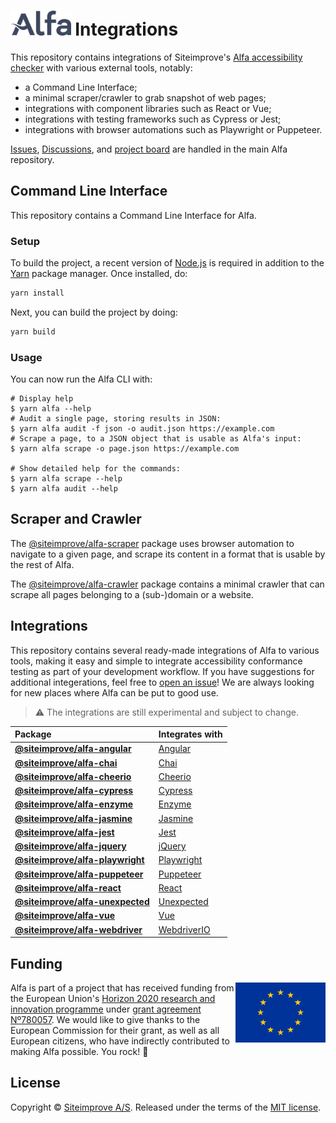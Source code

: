 # <img alt="Alfa" src="media/logo.svg" height="40"> Integrations

This repository contains integrations of Siteimprove's [Alfa accessibility checker][alfa] with various external tools, notably:

- a Command Line Interface;
- a minimal scraper/crawler to grab snapshot of web pages;
- integrations with component libraries such as React or Vue;
- integrations with testing frameworks such as Cypress or Jest;
- integrations with browser automations such as Playwright or Puppeteer.

[Issues][alfa issues], [Discussions][alfa discussions], and [project board][alfa board] are handled in the main Alfa repository.

## Command Line Interface

This repository contains a Command Line Interface for Alfa.

### Setup

To build the project, a recent version of [Node.js](https://nodejs.org/en/) is required in addition to the [Yarn](https://yarnpkg.com/) package manager. Once installed, do:

```sh
yarn install
```

Next, you can build the project by doing:

```sh
yarn build
```

### Usage

You can now run the Alfa CLI with:

```shell
# Display help
$ yarn alfa --help
# Audit a single page, storing results in JSON:
$ yarn alfa audit -f json -o audit.json https://example.com
# Scrape a page, to a JSON object that is usable as Alfa's input:
$ yarn alfa scrape -o page.json https://example.com

# Show detailed help for the commands:
$ yarn alfa scrape --help
$ yarn alfa audit --help
```

## Scraper and Crawler

The [@siteimprove/alfa-scraper](packages/alfa-scraper) package uses browser automation to navigate to a given page, and scrape its content in a format that is usable by the rest of Alfa.

The [@siteimprove/alfa-crawler](packages/alfa-crawler) package contains a minimal crawler that can scrape all pages belonging to a (sub-)domain or a website.

## Integrations

This repository contains several ready-made integrations of Alfa to various tools, making it easy and simple to integrate accessibility conformance testing as part of your development workflow. If you have suggestions for additional integerations, feel free to [open an issue][alfa issues]! We are always looking for new places where Alfa can be put to good use.

> :warning: The integrations are still experimental and subject to change.

| Package                                                      | Integrates with                              |
| :----------------------------------------------------------- | :------------------------------------------- |
| [**@siteimprove/alfa-angular**](packages/alfa-angular)       | [Angular](https://angular.io/)               |
| [**@siteimprove/alfa-chai**](packages/alfa-chai)             | [Chai](https://www.chaijs.com/)              |
| [**@siteimprove/alfa-cheerio**](packages/alfa-cheerio)       | [Cheerio](https://cheerio.js.org/)           |
| [**@siteimprove/alfa-cypress**](packages/alfa-cypress)       | [Cypress](https://www.cypress.io/)           |
| [**@siteimprove/alfa-enzyme**](packages/alfa-enzyme)         | [Enzyme](https://github.com/airbnb/enzyme)   |
| [**@siteimprove/alfa-jasmine**](packages/alfa-jasmine)       | [Jasmine](https://jasmine.github.io/)        |
| [**@siteimprove/alfa-jest**](packages/alfa-jest)             | [Jest](https://jestjs.io/)                   |
| [**@siteimprove/alfa-jquery**](packages/alfa-jquery)         | [jQuery](https://jquery.com/)                |
| [**@siteimprove/alfa-playwright**](packages/alfa-playwright) | [Playwright](https://playwright.dev/)        |
| [**@siteimprove/alfa-puppeteer**](packages/alfa-puppeteer)   | [Puppeteer](https://pptr.dev/)               |
| [**@siteimprove/alfa-react**](packages/alfa-react)           | [React](https://reactjs.org/)                |
| [**@siteimprove/alfa-unexpected**](packages/alfa-unexpected) | [Unexpected](http://unexpected.js.org/)      |
| [**@siteimprove/alfa-vue**](packages/alfa-vue)               | [Vue](https://vuejs.org/)                    |
| [**@siteimprove/alfa-webdriver**](packages/alfa-webdriver)   | [WebdriverIO](https://webdriver.io/)         |


## Funding

[<img src="media/europe.svg" height="96" align="right" alt="European emblem">](https://ec.europa.eu/)

Alfa is part of a project that has received funding from the European Union's [Horizon 2020 research and innovation programme](https://ec.europa.eu/programmes/horizon2020/) under [grant agreement Nº780057](https://cordis.europa.eu/project/id/780057). We would like to give thanks to the European Commission for their grant, as well as all European citizens, who have indirectly contributed to making Alfa possible. You rock! :raised_hands:

## License

Copyright &copy; [Siteimprove A/S](https://siteimprove.com/). Released under the terms of the [MIT license](LICENSE.md).

[alfa]: https://github.com/Siteimprove/alfa
[alfa board]: https://github.com/Siteimprove/alfa/projects/1
[alfa discussions]: https://github.com/Siteimprove/alfa/discussions
[alfa issues]: https://github.com/Siteimprove/alfa/issues
